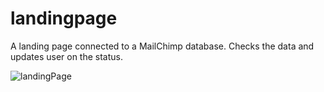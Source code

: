 # landingpage

A landing page connected to a MailChimp database.  Checks the data and updates user on the status.

![landingPage](https://i.imgur.com/jwzl3nR.jpeg)
